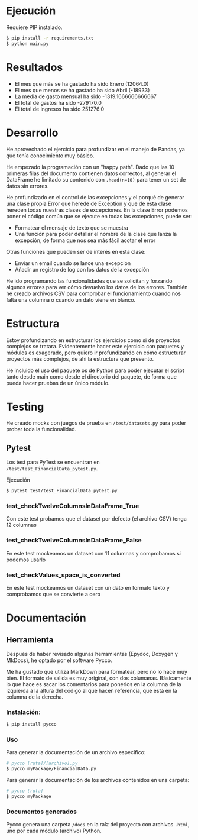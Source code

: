 # Ejecución

Requiere PIP instalado.

```bash
$ pip install -r requirements.txt
$ python main.py
```

# Resultados

- El mes que más se ha gastado ha sido Enero (12064.0)
- El mes que menos se ha gastado ha sido Abril (-18933)
- La media de gasto mensual ha sido -1319.1666666666667
- El total de gastos ha sido -279170.0
- El total de ingresos ha sido 251276.0

# Desarrollo

He aprovechado el ejercicio para profundizar en el manejo de Pandas, ya que tenía conocimiento muy básico.

He empezado la programación con un "happy path". Dado que las 10 primeras filas del documento contienen datos correctos, al generar el DataFrame he limitado su contenido con `.head(n=10)` para tener un set de datos sin errores.

He profundizado en el control de las excepciones y el porqué de generar una clase propia Error que herede de Exception y que de esta clase hereden todas nuestras clases de excepciones. En la clase Error podemos poner el código común que se ejecute en todas las excepciones, puede ser:

- Formatear el mensaje de texto que se muestra
- Una función para poder detallar el nombre de la clase que lanza la excepción, de forma que nos sea más fácil acotar el error

Otras funciones que pueden ser de interés en esta clase:

- Enviar un email cuando se lance una excepción
- Añadir un registro de log con los datos de la excepción

He ido programando las funcionalidades que se solicitan y forzando algunos errores para ver cómo devuelvo los datos de los errores. También he creado archivos CSV para comprobar el funcionamiento cuando nos falta una columna o cuando un dato viene en blanco.

# Estructura

Estoy profundizando en estructurar los ejercicios como si de proyectos complejos se tratara. Evidentemente hacer este ejercicio con paquetes y módulos es exagerado, pero quiero ir profundizando en cómo estructurar proyectos más complejos, de ahí la estructura que presento.

He incluido el uso del paquete os de Python para poder ejecutar el script tanto desde main como desde el directorio del paquete, de forma que pueda hacer pruebas de un único módulo.

# Testing

He creado mocks con juegos de prueba en `/test/datasets.py` para poder probar toda la funcionalidad.

## Pytest

Los test para PyTest se encuentran en `/test/test_FinancialData_pytest.py`.

Ejecución

```bash
$ pytest test/test_FinancialData_pytest.py
```

### test_checkTwelveColumnsInDataFrame_True

Con este test probamos que el dataset por defecto (el archivo CSV) tenga 12 columnas

### test_checkTwelveColumnsInDataFrame_False

En este test mockeamos un dataset  con 11 columnas y comprobamos si podemos usarlo

### test_checkValues_space_is_converted

En este test mockeamos un dataset con un dato en formato texto y comprobamos que se convierte a cero

# Documentación

## Herramienta

Después de haber revisado algunas herramientas (Epydoc, Doxygen y MkDocs), he optado por el software Pycco.

Me ha gustado que utiliza MarkDown para formatear, pero no lo hace muy bien. El formato de salida es muy original, con dos columanas. Básicamente lo que hace es sacar los comentarios para ponerlos en la columna de la izquierda a la altura del código al que hacen referencia, que está en la columna de la derecha.

### Instalación:

```bash
$ pip install pycco
```

### Uso

Para generar la documentación de un archivo específico:

```bash
# pycco [ruta]/[archivo].py
$ pycco myPackage/FinancialData.py
```

Para generar la documentación de los archivos contenidos en una carpeta:

```bash
# pycco [ruta]
$ pycco myPackage
```

### Documentos generados

Pycco genera una carpeta `/docs` en la raíz del proyecto con archivos `.html`, uno por cada módulo (archivo) Python.